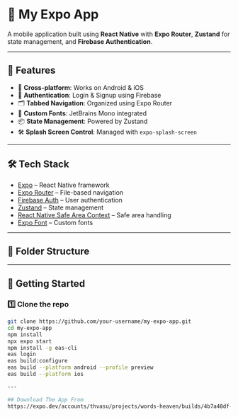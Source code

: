 # 🚀 My Expo App

A mobile application built using **React Native** with **Expo Router**, **Zustand** for state management, and **Firebase Authentication**.

---

## 📌 Features

- 📱 **Cross-platform**: Works on Android & iOS
- 🔐 **Authentication**: Login & Signup using Firebase
- 🗂 **Tabbed Navigation**: Organized using Expo Router
- 🎨 **Custom Fonts**: JetBrains Mono integrated
- 📦 **State Management**: Powered by Zustand
- 🛠 **Splash Screen Control**: Managed with `expo-splash-screen`

---

## 🛠 Tech Stack

- [Expo](https://expo.dev/) – React Native framework
- [Expo Router](https://expo.github.io/router/) – File-based navigation
- [Firebase Auth](https://firebase.google.com/docs/auth) – User authentication
- [Zustand](https://docs.pmnd.rs/zustand/getting-started/introduction) – State management
- [React Native Safe Area Context](https://github.com/th3rdwave/react-native-safe-area-context) – Safe area handling
- [Expo Font](https://docs.expo.dev/versions/latest/sdk/font/) – Custom fonts

---

## 📂 Folder Structure


---

## 🚀 Getting Started

### 1️⃣ Clone the repo
```bash
git clone https://github.com/your-username/my-expo-app.git
cd my-expo-app
npm install
npx expo start
npm install -g eas-cli
eas login
eas build:configure
eas build --platform android --profile preview
eas build --platform ios

---

## Download The App From
https://expo.dev/accounts/thvasu/projects/words-heaven/builds/4b7a48df-dd4b-45ff-ba56-bf8614e26dcd
